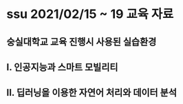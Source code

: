 # ssu 2021/02/15 ~ 19 교육 자료  

## 숭실대학교 교육 진행시 사용된 실습환경 

## I. 인공지능과 스마트 모빌리티


## II. 딥러닝을 이용한 자연어 처리와 데이터 분석


